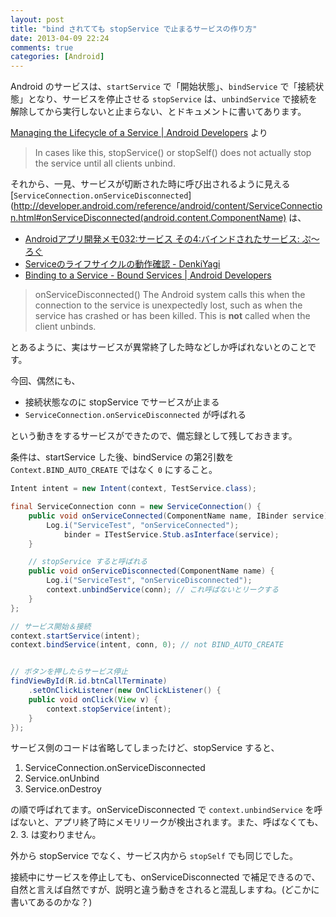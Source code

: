 ```yaml
---
layout: post
title: "bind されてても stopService で止まるサービスの作り方"
date: 2013-04-09 22:24
comments: true
categories: [Android]
---
```

Android のサービスは、``startService`` で「開始状態」、``bindService`` で「接続状態」となり、サービスを停止させる ``stopService`` は、``unbindService`` で接続を解除してから実行しないと止まらない、とドキュメントに書いてあります。
<!--more-->
[Managing the Lifecycle of a Service | Android Developers](http://developer.android.com/guide/components/services.html#Lifecycle) より

> In cases like this, stopService() or stopSelf() does not actually stop the service until all clients unbind.

それから、一見、サービスが切断された時に呼び出されるように見える [``ServiceConnection.onServiceDisconnected``](http://developer.android.com/reference/android/content/ServiceConnection.html#onServiceDisconnected(android.content.ComponentName) は、

* [Androidアプリ開発メモ032:サービス その4:バインドされたサービス: ぷ～ろぐ](http://into.cocolog-nifty.com/pulog/2011/10/android032-4-aa.html)
* [Serviceのライフサイクルの動作確認 - DenkiYagi](http://terurou.hateblo.jp/entry/20100519/1274252852)
* [Binding to a Service - Bound Services | Android Developers](http://developer.android.com/guide/components/bound-services.html#Binding)

> onServiceDisconnected()
The Android system calls this when the connection to the service is unexpectedly lost, such as when the service has crashed or has been killed. This is **not** called when the client unbinds.

とあるように、実はサービスが異常終了した時などしか呼ばれないとのことです。

今回、偶然にも、

* 接続状態なのに stopService でサービスが止まる
* ``ServiceConnection.onServiceDisconnected`` が呼ばれる

という動きをするサービスができたので、備忘録として残しておきます。

条件は、startService した後、bindService の第2引数を ``Context.BIND_AUTO_CREATE`` ではなく ``0`` にすること。

```java StartService.java
Intent intent = new Intent(context, TestService.class);

final ServiceConnection conn = new ServiceConnection() {
	public void onServiceConnected(ComponentName name, IBinder service) {
		Log.i("ServiceTest", "onServiceConnected");
			binder = ITestService.Stub.asInterface(service);
	}

	// stopService すると呼ばれる
	public void onServiceDisconnected(ComponentName name) {
		Log.i("ServiceTest", "onServiceDisconnected");
		context.unbindService(conn); // これ呼ばないとリークする
	}
};

// サービス開始＆接続
context.startService(intent);
context.bindService(intent, conn, 0); // not BIND_AUTO_CREATE


// ボタンを押したらサービス停止
findViewById(R.id.btnCallTerminate)
	.setOnClickListener(new OnClickListener() {
	public void onClick(View v) {
		context.stopService(intent);
	}
});
```

サービス側のコードは省略してしまったけど、stopService すると、

1. ServiceConnection.onServiceDisconnected
2. Service.onUnbind
3. Service.onDestroy

の順で呼ばれてます。onServiceDisconnected で ``context.unbindService`` を呼ばないと、アプリ終了時にメモリリークが検出されます。また、呼ばなくても、2. 3. は変わりません。

外から stopService でなく、サービス内から ``stopSelf`` でも同じでした。

接続中にサービスを停止しても、onServiceDisconnected で補足できるので、自然と言えば自然ですが、説明と違う動きをされると混乱しますね。(どこかに書いてあるのかな？)